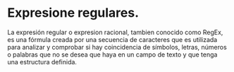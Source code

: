 # Expresione regulares.

La expresión regular o expresion racional, tambien conocido como RegEx, es una fórmula creada por una secuencia de caracteres que es utilizada para analizar y comprobar si hay coincidencia de símbolos, letras, números o palabras que no se desea que haya en un campo de texto y que tenga una estructura definida.
